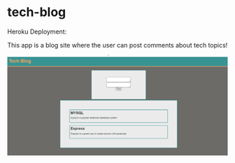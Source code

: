 # tech-blog

Heroku Deployment:

This  app is a blog site where the user can post comments about tech topics!

![screenshot](screenshot.png)